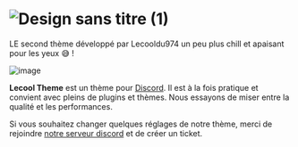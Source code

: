 # ![Design sans titre (1)](https://github.com/Lecooldu974/lecooldu974theme/assets/93920182/ae174286-11d2-45a6-862a-ef53c049906f)

LE second thème développé par Lecooldu974 un peu plus chill et apaisant pour les yeux 😅 !

![image](https://github.com/Lecooldu974/lecooldu974theme2/assets/93920182/bb518f9c-52eb-4b39-b7de-c6afce3e99d7)

**Lecool Theme** est un thème pour [Discord](https://discord.com). Il est à la fois pratique et convient avec pleins de plugins et thèmes. Nous essayons de miser entre la qualité et les performances.

Si vous souhaitez changer quelques réglages de notre thème, merci de rejoindre [notre serveur discord](https://discord.gg/invite/KpmseCatPG) et de créer un ticket.
